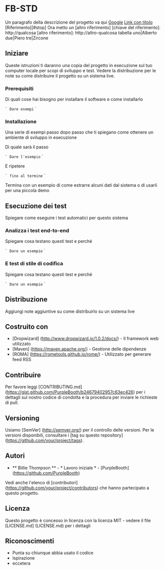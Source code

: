 # FB-STD

Un paragrafo della descrizione del progetto va qui 
 [Google](https://www.google.it/)
[Link con titolo](https://www.google.it/ "Google link sul titolo")
[Riferimento][#stop]
Ora metto un [altro riferimento] [chiave del riferimento]: http://qualcosa
[altro riferimento]: http://altro-qualcosa
tabella
uno|Alberto
due|Piero
tre|Zircone
## Iniziare

Queste istruzioni ti daranno una copia del progetto in esecuzione sul tuo computer locale per scopi di sviluppo e test. Vedere la distribuzione per le note su come distribuire il progetto su un sistema live.

### Prerequisiti

Di quali cose hai bisogno per installare il software e come installarlo

`` `
Dare esempi
`` `

### Installazione

Una serie di esempi passo dopo passo che ti spiegano come ottenere un ambiente di sviluppo in esecuzione

Dì quale sarà il passo

`` `
Dare l'esempio
`` `

E ripetere

`` `
fino al termine
`` `

Termina con un esempio di come estrarre alcuni dati dal sistema o di usarli per una piccola demo

## Esecuzione dei test

Spiegare come eseguire i test automatici per questo sistema

### Analizza i test end-to-end

Spiegare cosa testano questi test e perché

`` `
Dare un esempio
`` `

### E test di stile di codifica

Spiegare cosa testano questi test e perché

`` `
Dare un esempio
`` `

## Distribuzione

Aggiungi note aggiuntive su come distribuirlo su un sistema live

## Costruito con

* [Dropwizard] (http://www.dropwizard.io/1.0.2/docs/) - Il framework web utilizzato
* [Maven] (https://maven.apache.org/) - Gestione delle dipendenze
* [ROMA] (https://rometools.github.io/rome/) - Utilizzato per generare feed RSS

## Contribuire

Per favore leggi [CONTRIBUTING.md] (https://gist.github.com/PurpleBooth/b24679402957c63ec426) per i dettagli sul nostro codice di condotta e la procedura per inviare le richieste di pull.

## Versioning

Usiamo [SemVer] (http://semver.org/) per il controllo delle versioni. Per le versioni disponibili, consultare i [tag su questo repository] (https://github.com/your/project/tags).

## Autori

* ** Billie Thompson ** - * Lavoro iniziale * - [PurpleBooth] (https://github.com/PurpleBooth)

Vedi anche l'elenco di [contributori] (https://github.com/your/project/contributors) che hanno partecipato a questo progetto.

## Licenza

Questo progetto è concesso in licenza con la licenza MIT - vedere il file [LICENSE.md] (LICENSE.md) per i dettagli

## Riconoscimenti

* Punta su chiunque abbia usato il codice
* Ispirazione
* eccetera
